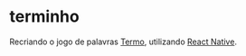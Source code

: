 # terminho
Recriando o jogo de palavras [Termo](https://term.ooo/), utilizando [React Native](https://reactnative.dev/).
